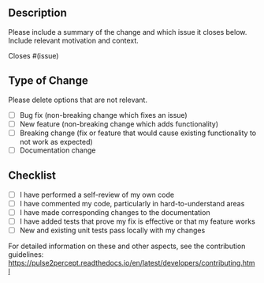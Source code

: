 <!-- Choose one of the following prefixes for the title of your PR:

     [ENH] for enhancements
     [FIX] for bug fixes
     [TST] for new or updated tests
     [DOC] for new or updated documentation
     [STY] for stylistic changes
     [REF] for refactoring existing code

     If your PR is not yet ready to be merged, click on the dropdown arrow next to the
     "Create pull request" button and choose "Create draft pull request" instead.
     This will put your PR in draft state and block merging until you change the status
     of the PR to "Ready for review".
-->

## Description

Please include a summary of the change and which issue it closes below. Include relevant motivation and context.

Closes #(issue)

## Type of Change

Please delete options that are not relevant.

- [ ] Bug fix (non-breaking change which fixes an issue)
- [ ] New feature (non-breaking change which adds functionality)
- [ ] Breaking change (fix or feature that would cause existing functionality to not work as expected)
- [ ] Documentation change

## Checklist

- [ ] I have performed a self-review of my own code
- [ ] I have commented my code, particularly in hard-to-understand areas
- [ ] I have made corresponding changes to the documentation
- [ ] I have added tests that prove my fix is effective or that my feature works
- [ ] New and existing unit tests pass locally with my changes

For detailed information on these and other aspects, see the contribution guidelines: https://pulse2percept.readthedocs.io/en/latest/developers/contributing.html
